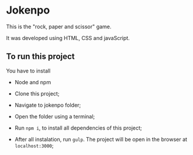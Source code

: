 # Jokenpo

This is the "rock, paper and scissor" game.

It was developed using HTML, CSS and javaScript.

## To run this project
You have to install
 - Node and npm

- Clone this project;
- Navigate to jokenpo folder;
- Open the folder using a terminal;
- Run `npm i`, to install all dependencies of this project;
- After all instalation, run `gulp`. The project will be open in the browser at `localhost:3000`;
